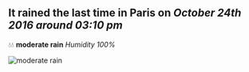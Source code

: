 ## It rained the last time in Paris on *October 24th 2016 around 03:10 pm*
💧💧  **moderate rain** *Humidity 100%*

![moderate rain](http://openweathermap.org/img/w/10d.png)

